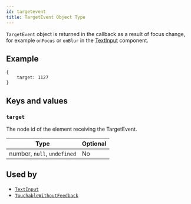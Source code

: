 ```yaml
---
id: targetevent
title: TargetEvent Object Type
---
```


`TargetEvent` object is returned in the callback as a result of focus change, for example `onFocus` or `onBlur` in the [TextInput](textinput) component.

## Example

```
{
    target: 1127
}
```

## Keys and values

### `target`

The node id of the element receiving the TargetEvent.

| Type                        | Optional |
| --------------------------- | -------- |
| number, `null`, `undefined` | No       |

## Used by

- [`TextInput`](textinput)
- [`TouchableWithoutFeedback`](touchablewithoutfeedback)
